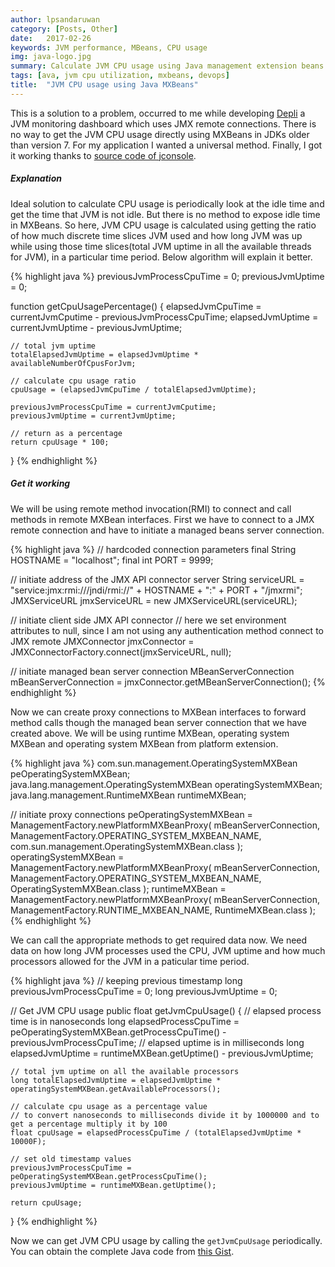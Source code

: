 ```yaml
---
author: lpsandaruwan
category: [Posts, Other]
date:   2017-02-26
keywords: JVM performance, MBeans, CPU usage
img: java-logo.jpg
summary: Calculate JVM CPU usage using Java management extension beans.
tags: [ava, jvm cpu utilization, mxbeans, devops]
title:  "JVM CPU usage using Java MXBeans"
---
```


This is a solution to a problem, occurred to me while developing [Depli](https://github.com/lpsandaruwan/depli) a JVM monitoring dashboard which uses JMX remote connections.
There is no way to get the JVM CPU usage directly using MXBeans in JDKs older than version 7. For my application I wanted a universal method.
Finally, I got it working thanks to [source code of jconsole](http://grepcode.com/file/repository.grepcode.com/java/root/jdk/openjdk/8-b132/sun/tools/jconsole/SummaryTab.java?av=f).


##### Explanation

Ideal solution to calculate CPU usage is periodically look at the idle time and get the time that JVM is not idle.
But there is no method to expose idle time in MXBeans. So here, JVM CPU usage is calculated using getting the
ratio of how much discrete time slices JVM used and how long JVM was up while using those time slices(total JVM uptime in all the available threads for JVM),
in a particular time period. Below algorithm will explain it better.

{% highlight java %}
previousJvmProcessCpuTime = 0;
previousJvmUptime = 0;

function getCpuUsagePercentage() {
    elapsedJvmCpuTime = currentJvmCputime - previousJvmProcessCpuTime;
    elapsedJvmUptime = currentJvmUptime - previousJvmUptime;

    // total jvm uptime
    totalElapsedJvmUptime = elapsedJvmUptime * availableNumberOfCpusForJvm;

    // calculate cpu usage ratio
    cpuUsage = (elapsedJvmCpuTime / totalElapsedJvmUptime);

    previousJvmProcessCpuTime = currentJvmCputime;
    previousJvmUptime = currentJvmUptime;

    // return as a percentage
    return cpuUsage * 100;
}
{% endhighlight %}

##### Get it working

We will be using remote method invocation(RMI) to connect and call methods in remote MXBean interfaces.
First we have to connect to a JMX remote connection and have to initiate a managed beans server connection.

{% highlight java %}
// hardcoded connection parameters
final String HOSTNAME = "localhost";
final int PORT = 9999;

// initiate address of the JMX API connector server
String serviceURL = "service:jmx:rmi:///jndi/rmi://" + HOSTNAME + ":" + PORT + "/jmxrmi";
JMXServiceURL jmxServiceURL = new JMXServiceURL(serviceURL);

// initiate client side JMX API connector
// here we set environment attributes to null, since I am not using any authentication method connect to JMX remote
JMXConnector jmxConnector = JMXConnectorFactory.connect(jmxServiceURL, null);

// initiate managed bean server connection
MBeanServerConnection mBeanServerConnection = jmxConnector.getMBeanServerConnection();
{% endhighlight %}

Now we can create proxy connections to MXBean interfaces to forward method calls though the managed bean server
connection that we have created above. We will be using runtime MXBean, operating system MXBean and operating system
MXBean from platform extension.

{% highlight java %}
com.sun.management.OperatingSystemMXBean peOperatingSystemMXBean;
java.lang.management.OperatingSystemMXBean operatingSystemMXBean;
java.lang.management.RuntimeMXBean runtimeMXBean;

// initiate proxy connections
peOperatingSystemMXBean = ManagementFactory.newPlatformMXBeanProxy(
        mBeanServerConnection,
        ManagementFactory.OPERATING_SYSTEM_MXBEAN_NAME,
        com.sun.management.OperatingSystemMXBean.class
);
operatingSystemMXBean = ManagementFactory.newPlatformMXBeanProxy(
        mBeanServerConnection,
        ManagementFactory.OPERATING_SYSTEM_MXBEAN_NAME,
        OperatingSystemMXBean.class
);
runtimeMXBean = ManagementFactory.newPlatformMXBeanProxy(
        mBeanServerConnection,
        ManagementFactory.RUNTIME_MXBEAN_NAME,
        RuntimeMXBean.class
);
{% endhighlight %}

We can call the appropriate methods to get required data now. We need data on how long JVM processes used the CPU, JVM uptime and
how much processors allowed for the JVM in a paticular time period.

{% highlight java %}
// keeping previous timestamp
long previousJvmProcessCpuTime = 0;
long previousJvmUptime = 0;

// Get JVM CPU usage
public float getJvmCpuUsage() {
    // elapsed process time is in nanoseconds
    long elapsedProcessCpuTime = peOperatingSystemMXBean.getProcessCpuTime() - previousJvmProcessCpuTime;
    // elapsed uptime is in milliseconds
    long elapsedJvmUptime = runtimeMXBean.getUptime() - previousJvmUptime;

    // total jvm uptime on all the available processors
    long totalElapsedJvmUptime = elapsedJvmUptime * operatingSystemMXBean.getAvailableProcessors();
    
    // calculate cpu usage as a percentage value
    // to convert nanoseconds to milliseconds divide it by 1000000 and to get a percentage multiply it by 100
    float cpuUsage = elapsedProcessCpuTime / (totalElapsedJvmUptime * 10000F);

    // set old timestamp values
    previousJvmProcessCpuTime = peOperatingSystemMXBean.getProcessCpuTime();
    previousJvmUptime = runtimeMXBean.getUptime();

    return cpuUsage;
}
{% endhighlight %}

Now we can get JVM CPU usage by calling the `getJvmCpuUsage` periodically. You can obtain the complete Java code from [this Gist](https://gist.github.com/lpsandaruwan/f2cef0aa91ae68cb041c7ecda04a0724).
<br>
